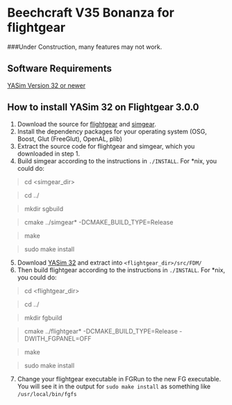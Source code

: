 Beechcraft V35 Bonanza for flightgear
=====================================
###Under Construction, many features may not work.

Software Requirements
---------------------
[YASim Version 32 or newer](#how-to-install-yasim-32-on-flightgear-300)






How to install YASim 32 on Flightgear 3.0.0
-------------------------------------------

1. Download the source for [flightgear](http://mirrors.ibiblio.org/pub/mirrors/flightgear/ftp/Source/) and [simgear](http://mirrors.ibiblio.org/pub/mirrors/simgear/ftp/Source/).
2. Install the dependency packages for your operating system (OSG, Boost, Glut (FreeGlut), OpenAL, plib)
3. Extract the source code for flightgear and simgear, which you downloaded in step 1.
4. Build simgear according to the instructions in `./INSTALL`. For *nix, you could do:

  >cd <simgear_dir>
  
  >cd ../
  
  >mkdir sgbuild
  
  >cmake ../simgear* -DCMAKE_BUILD_TYPE=Release
  
  >make
  
  >sudo make install

5. Download [YASim 32](http://emilianh.go.ro:6980/flightgear/misc/YASim.zip) and extract into `<flightgear_dir>/src/FDM/`
6. Then build flightgear according to the instructions in `./INSTALL`. For *nix, you could do:

  >cd <flightgear_dir>
  
  >cd ../
  
  >mkdir fgbuild
  
  >cmake ../flightgear* -DCMAKE_BUILD_TYPE=Release -DWITH_FGPANEL=OFF
  
  >make
  
  >sudo make install
  
7. Change your flightgear executable in FGRun to the new FG executable. You will see it in the output for `sudo make install` as something like `/usr/local/bin/fgfs`


